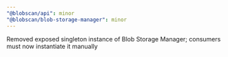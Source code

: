 ```yaml
---
"@blobscan/api": minor
"@blobscan/blob-storage-manager": minor
---
```


Removed exposed singleton instance of Blob Storage Manager; consumers must now instantiate it manually
